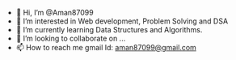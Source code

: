 - 👋 Hi, I’m @Aman87099
- 👀 I’m interested in Web development, Problem Solving and  DSA
- 🌱 I’m currently learning Data Structures and Algorithms. 
- 💞️ I’m looking to collaborate on ...
- 📫 How to reach me gmail Id: aman87099@gmail.com 

<!---
Aman87099/Aman87099 is a ✨ special ✨ repository because its `README.md` (this file) appears on your GitHub profile.
You can click the Preview link to take a look at your changes.
--->
